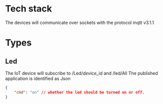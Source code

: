 # Tech stack
The devices will communicate over sockets with the protocol mqtt v3.1.1

# Types
## Led
The IoT device will subscribe to /Led/*device_id* and /led/All
The published application is identified as Json

```Json
{
    "cmd": "on" // whether the led should be turned on or off.
}
```